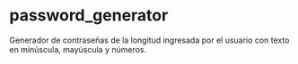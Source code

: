 # password_generator
Generador de contraseñas de la longitud ingresada por el usuario con texto en minúscula, mayúscula y números.

